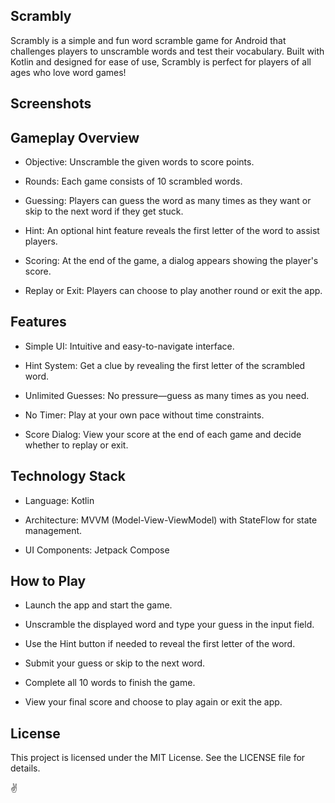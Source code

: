 ## Scrambly


Scrambly is a simple and fun word scramble game for Android that challenges players to unscramble words and test 
their vocabulary. Built with Kotlin and designed for ease of use, Scrambly is perfect for players of all ages who 
love word games!

Screenshots
-----------


Gameplay Overview
-----------------

* Objective: Unscramble the given words to score points.

* Rounds: Each game consists of 10 scrambled words.

* Guessing: Players can guess the word as many times as they want or skip to the next word if they get stuck.

* Hint: An optional hint feature reveals the first letter of the word to assist players.

* Scoring: At the end of the game, a dialog appears showing the player's score.

* Replay or Exit: Players can choose to play another round or exit the app.

Features
--------

* Simple UI: Intuitive and easy-to-navigate interface.

* Hint System: Get a clue by revealing the first letter of the scrambled word.

* Unlimited Guesses: No pressure—guess as many times as you need.

* No Timer: Play at your own pace without time constraints.

* Score Dialog: View your score at the end of each game and decide whether to replay or exit.

Technology Stack
----------------

* Language: Kotlin

* Architecture: MVVM (Model-View-ViewModel) with StateFlow for state management.

* UI Components: Jetpack Compose

How to Play
-----------

* Launch the app and start the game.

* Unscramble the displayed word and type your guess in the input field.

* Use the Hint button if needed to reveal the first letter of the word.

* Submit your guess or skip to the next word.

* Complete all 10 words to finish the game.

* View your final score and choose to play again or exit the app.

License
-------

This project is licensed under the MIT License. See the LICENSE file for details.

✌️

